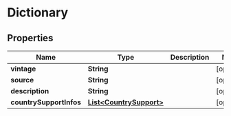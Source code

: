 
# Dictionary

## Properties
Name | Type | Description | Notes
------------ | ------------- | ------------- | -------------
**vintage** | **String** |  |  [optional]
**source** | **String** |  |  [optional]
**description** | **String** |  |  [optional]
**countrySupportInfos** | [**List&lt;CountrySupport&gt;**](CountrySupport.md) |  |  [optional]



